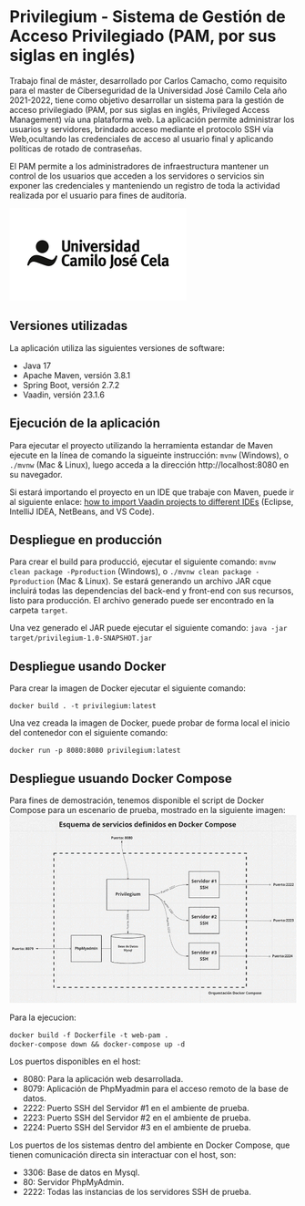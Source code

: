 # Privilegium - Sistema de Gestión de Acceso Privilegiado (PAM, por sus siglas en inglés)

Trabajo final de máster, desarrollado por Carlos Camacho, como requisito para el master de Ciberseguridad de la 
Universidad José Camilo Cela año 2021-2022, tiene como objetivo desarrollar un sistema para la gestión de acceso privilegiado
(PAM, por sus siglas en inglés, Privileged Access Management) vía una plataforma web. La aplicación permite administrar
los usuarios y servidores, brindado acceso mediante el protocolo SSH vía Web,ocultando las credenciales de acceso al
usuario final y aplicando políticas de rotado de contraseñas.

El PAM permite a los administradores de infraestructura mantener un control de los usuarios que acceden a los
servidores o servicios sin exponer las credenciales y manteniendo un registro de toda la actividad realizada 
por el usuario para fines de auditoría.

![Logo Universidad](/img/logo-ucjc.png)

## Versiones utilizadas

La aplicación utiliza las siguientes versiones de software:

* Java 17
* Apache Maven, versión 3.8.1
* Spring Boot, versión 2.7.2
* Vaadin, versión 23.1.6

## Ejecución de la aplicación

Para ejecutar el proyecto utilizando la herramienta estandar de Maven ejecute en la línea de comando
la sigueinte instrucción: `mvnw` (Windows), o `./mvnw` (Mac & Linux), luego acceda a la dirección
http://localhost:8080 en su navegador.

Si estará importando el proyecto en un IDE que trabaje con Maven, puede ir al siguiente enlace: 
[how to import Vaadin projects to different IDEs](https://vaadin.com/docs/latest/flow/guide/step-by-step/importing) (Eclipse, IntelliJ IDEA, NetBeans, and VS Code).

## Despliegue en producción

Para crear el build para producció, ejecutar el siguiente comando: `mvnw clean package -Pproduction` (Windows),
o `./mvnw clean package -Pproduction` (Mac & Linux).
Se estará generando un archivo JAR cque incluirá todas las dependencias del back-end y front-end con sus recursos,
listo para producción. El archivo generado puede ser encontrado en la carpeta `target`.

Una vez generado el JAR puede ejecutar el siguiente comando:
`java -jar target/privilegium-1.0-SNAPSHOT.jar`

## Despliegue usando Docker

Para crear la imagen de Docker ejecutar el siguiente comando:

```
docker build . -t privilegium:latest
```

Una vez creada la imagen de Docker, puede probar de forma local el inicio del contenedor con el siguiente comando:

```
docker run -p 8080:8080 privilegium:latest
```

## Despliegue usuando Docker Compose

Para fines de demostración, tenemos disponible el script de Docker Compose para un escenario de prueba, mostrado en la siguiente imagen:
![Esquema Docker Compose](/img/esquema-docker-compose.png)

Para la ejecucion:

```
docker build -f Dockerfile -t web-pam .
docker-compose down && docker-compose up -d
```

Los puertos disponibles en el host:

* 8080: Para la aplicación web desarrollada.
* 8079: Aplicación de PhpMyadmin para el acceso remoto de la base de datos. 
* 2222: Puerto SSH del Servidor #1 en el ambiente de prueba. 
* 2223: Puerto SSH del Servidor #2 en el ambiente de prueba. 
* 2224: Puerto SSH del Servidor #3 en el ambiente de prueba.

Los puertos de los sistemas dentro del ambiente en Docker Compose, que tienen comunicación directa 
sin interactuar con el host, son:

* 3306: Base de datos en Mysql.
* 80: Servidor PhpMyAdmin. 
* 2222: Todas las instancias de los servidores SSH de prueba.


